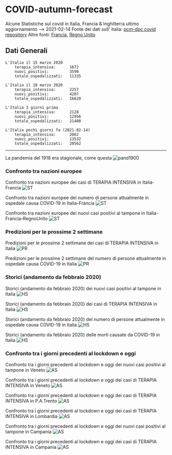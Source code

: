 
# COVID-autumn-forecast
Alcune Statistiche sul covid in Italia, Francia & Inghilterra
ultimo aggiornamento --> 2021-02-14
Fonte dei dati sull' italia: [pcm-dpc covid repository](https://github.com/pcm-dpc/COVID-19/blob/master/dati-json/dpc-covid19-ita-regioni.json)
Altre fonti: [Francia]('https://raw.githubusercontent.com/opencovid19-fr/data/master/dist/chiffres-cles.json'),  [Regno Unito](https://api.coronavirus.data.gov.uk/v1)

## Dati Generali
```
L'Italia il 15 marzo 2020
    terapia_intensiva:      1672
    nuovi_positivi:         3590
    totale_ospedalizzati:   11335 
```
```
L'Italia il 18 marzo 2020
    terapia_intensiva:      2257
    nuovi_positivi:         4207
    totale_ospedalizzati:   16620 
```
```
L'Italia 3 giorni prima
    terapia_intensiva:      2128
    nuovi_positivi:         12956
    totale_ospedalizzati:   21408
```
```
L'Italia pochi giorni fa (2021-02-14)
    terapia_intensiva:      2062
    nuovi_positivi:         13532
    totale_ospedalizzati:   20562
```

___
La pandemia del 1918 era stagionale, come questa
![pand1900](images/PandemicWaves.jpg)


### Confronto tra nazioni europee


Confronto tra nazioni europee dei casi di TERAPIA INTENSIVA in Italia-Francia
![ST](images/ST_Italia-Francia_intensive.png)

Confronto tra nazioni europee del numero di persone attualmente in ospedale causa COVID-19 in Italia-Francia
![ST](images/ST_Italia-Francia_hospitalized.png)

Confronto tra nazioni europee dei nuovi casi positivi al tampone in Italia-Francia-RegnoUnito
![ST](images/ST_Italia-Francia-RegnoUnito_new_cases.png)

### Predizioni per le prossime 2 settimane


Predizioni per le prossime 2 settimane dei casi di TERAPIA INTENSIVA in Italia
![PR](images/PR_national_intensive.png)

Predizioni per le prossime 2 settimane del numero di persone attualmente in ospedale causa COVID-19 in Italia
![PR](images/PR_national_hospitalized.png)

### Storici (andamento da febbraio 2020)


Storici (andamento da febbraio 2020) dei nuovi casi positivi al tampone in Italia
![HS](images/HS_national_new_cases.png)

Storici (andamento da febbraio 2020) dei casi di TERAPIA INTENSIVA in Italia
![HS](images/HS_national_intensive.png)

Storici (andamento da febbraio 2020) del numero di persone attualmente in ospedale causa COVID-19 in Italia
![HS](images/HS_national_hospitalized.png)

Storici (andamento da febbraio 2020) delle morti causate da COVID-19 in Italia
![HS](images/HS_national_deaths.png)

### Confronto tra i giorni precedenti al lockdown e oggi


Confronto tra i giorni precedenti al lockdown e oggi dei nuovi casi positivi al tampone in Veneto
![AS](images/AS_Veneto_new_cases.png)

Confronto tra i giorni precedenti al lockdown e oggi dei casi di TERAPIA INTENSIVA in Veneto
![AS](images/AS_Veneto_intensive.png)

Confronto tra i giorni precedenti al lockdown e oggi dei casi di TERAPIA INTENSIVA in P.A.Trento
![AS](images/AS_P.A.Trento_intensive.png)

Confronto tra i giorni precedenti al lockdown e oggi dei casi di TERAPIA INTENSIVA in Lombardia
![AS](images/AS_Lombardia_intensive.png)

Confronto tra i giorni precedenti al lockdown e oggi dei nuovi casi positivi al tampone in Campania
![AS](images/AS_Campania_new_cases.png)

Confronto tra i giorni precedenti al lockdown e oggi dei casi di TERAPIA INTENSIVA in Campania
![AS](images/AS_Campania_intensive.png)
